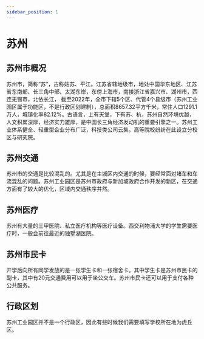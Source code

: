 ```yaml
---
sidebar_position: 1
---
```


# 苏州

## 苏州市概况
苏州市，简称“苏”，古称姑苏、平江。江苏省辖地级市，地处中国华东地区、江苏省东南部、长三角中部、太湖东岸，东傍上海市，南接浙江省嘉兴市、湖州市，西连无锡市，北依长江， 截至2022年，全市下辖5个区、代管4个县级市（苏州工业园区属于功能区，不是行政区划建制），总面积8657.32平方千米，常住人口1291.1万人，城镇化率82.12%。古语言，上有天堂，下有苏、杭，苏州自然环境优越，人文积累深厚，经济实力雄厚，是中国长三角经济发动机的重要引擎之一。苏州工业体系健全、轻重型企业分布广泛，科技类公司云集，高等院校纷纷在此设立分校区与研究院。

## 苏州交通
苏州市的交通是比较混乱的。尤其是在主城区内交通的时候，要经常面对堵车和车流混乱的问题。苏州工业园区是苏州市政府与新加坡政府合作开发的新区，在交通方面有了较大的优化，区域内交通秩序井然。

## 苏州医疗
苏州有大量的三甲医院、私立医疗机构等医疗设备。西交利物浦大学的学生需要医疗时，一般会前往最近的独墅湖医院。

## 苏州市民卡
开学后向所有同学发放的是一张学生卡和一张宿舍卡。其中学生卡是苏州市民卡的副卡，其中有20元交通费用可以用于坐公交车。苏州市民卡还可以用于支付各种公共服务。

## 行政区划
苏州工业园区并不是一个行政区，因此有些时候我们需要填写学校所在地为虎丘区。